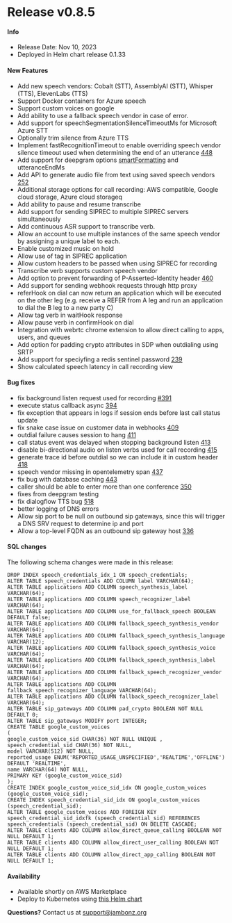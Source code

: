 # Release v0.8.5
#### Info
- Release Date: Nov 10, 2023
- Deployed in Helm chart release 0.1.33

#### New Features
- Add new speech vendors: Cobalt (STT), AssemblyAI (STT), Whisper (TTS), ElevenLabs (TTS)
- Support Docker containers for Azure speech
- Support custom voices on google
- Add ability to use a fallback speech vendor in case of error.
- Add support for speechSegmentationSilenceTimeoutMs for Microsoft Azure STT
- Optionally trim silence from Azure TTS
- Implement fastRecognitionTimeout to enable overriding speech vendor silence timeout used when determining the end of an utterance [448](https://github.com/jambonz/jambonz-feature-server/issues/448)
- Add support for deepgram options [smartFormatting](https://developers.deepgram.com/docs/smart-format) and utteranceEndMs
- Add API to generate audio file from text using saved speech vendors [252](https://github.com/jambonz/jambonz-api-server/pull/252)
- Additional storage options for call recording: AWS compatible, Google cloud storage, Azure cloud storageq
- Add ability to pause and resume transcribe
- Add support for sending SIPREC to multiple SIPREC servers simultaneously
- Add continuous ASR support to transcribe verb.
- Allow an account to use multiple instances of the same speech vendor by assigning a unique label to each.
- Enable customized music on hold
- Allow use of tag in SIPREC application
- Allow custom headers to be passed when using SIPREC for recording
- Transcribe verb supports custom speech vendor
- Add option to prevent forwarding of P-Asserted-Identity header [460](https://github.com/jambonz/jambonz-feature-server/pull/460)
- Add support for sending webhook requests through http proxy
- referHook on dial can now return an application which will be executed on the other leg (e.g. receive a REFER from A leg and run an application to dial the B leg to a new party C)
- Allow tag verb in waitHook response
- Allow pause verb in confirmHook on dial
- Integration with webrtc chrome extension to allow direct calling to apps, users, and queues
- Add option for padding crypto attributes in SDP when outdialing using SRTP
- Add support for speciyfing a redis sentinel password [239](https://github.com/jambonz/jambonz-api-server/pull/239)
- Show calculated speech latency in call recording view

#### Bug fixes
- fix background listen request used for recording [#391](https://github.com/jambonz/jambonz-feature-server/pull/391)
- execute status callback async [394](https://github.com/jambonz/jambonz-feature-server/pull/394)
- fix exception that appears in logs if session ends before last call status update
- fix snake case issue on customer data in webhooks [409](https://github.com/jambonz/jambonz-feature-server/pull/409)
- outdial failure causes session to hang [411](https://github.com/jambonz/jambonz-feature-server/pull/411)
- call status event was delayed when stopping background listen [413](https://github.com/jambonz/jambonz-feature-server/pull/413)
- disable bi-directional audio on listen verbs used for call recording [415](https://github.com/jambonz/jambonz-feature-server/pull/415)
- generate trace id before outdial so we can include it in custom header [418](https://github.com/jambonz/jambonz-feature-server/pull/418)
- speech vendor missing in opentelemetry span [437](https://github.com/jambonz/jambonz-feature-server/pull/437)
- fix bug with database caching [443](https://github.com/jambonz/jambonz-feature-server/pull/443)
- caller should be able to enter more than one conference [350](https://github.com/jambonz/jambonz-feature-server/pull/350)
- fixes from deepgram testing
- fix dialogflow TTS bug [518](https://github.com/jambonz/jambonz-feature-server/pull/518)
- better logging of DNS errors 
- Allow sip port to be null on outbound sip gateways, since this will trigger a DNS SRV request to determine ip and port
- Allow a top-level FQDN as an outbound sip gateway host [336](https://github.com/jambonz/jambonz-webapp/pull/336)

#### SQL changes

The following schema changes were made in this release:
```
DROP INDEX speech_credentials_idx_1 ON speech_credentials;
ALTER TABLE speech_credentials ADD COLUMN label VARCHAR(64);
ALTER TABLE applications ADD COLUMN speech_synthesis_label VARCHAR(64);
ALTER TABLE applications ADD COLUMN speech_recognizer_label VARCHAR(64);
ALTER TABLE applications ADD COLUMN use_for_fallback_speech BOOLEAN DEFAULT false;
ALTER TABLE applications ADD COLUMN fallback_speech_synthesis_vendor VARCHAR(64);
ALTER TABLE applications ADD COLUMN fallback_speech_synthesis_language VARCHAR(12);
ALTER TABLE applications ADD COLUMN fallback_speech_synthesis_voice VARCHAR(64);
ALTER TABLE applications ADD COLUMN fallback_speech_synthesis_label VARCHAR(64);
ALTER TABLE applications ADD COLUMN fallback_speech_recognizer_vendor VARCHAR(64);
ALTER TABLE applications ADD COLUMN fallback_speech_recognizer_language VARCHAR(64);
ALTER TABLE applications ADD COLUMN fallback_speech_recognizer_label VARCHAR(64);
ALTER TABLE sip_gateways ADD COLUMN pad_crypto BOOLEAN NOT NULL DEFAULT 0;
ALTER TABLE sip_gateways MODIFY port INTEGER;
CREATE TABLE google_custom_voices
(
google_custom_voice_sid CHAR(36) NOT NULL UNIQUE ,
speech_credential_sid CHAR(36) NOT NULL,
model VARCHAR(512) NOT NULL,
reported_usage ENUM('REPORTED_USAGE_UNSPECIFIED','REALTIME','OFFLINE') DEFAULT 'REALTIME',
name VARCHAR(64) NOT NULL,
PRIMARY KEY (google_custom_voice_sid)
);
CREATE INDEX google_custom_voice_sid_idx ON google_custom_voices (google_custom_voice_sid);
CREATE INDEX speech_credential_sid_idx ON google_custom_voices (speech_credential_sid);
ALTER TABLE google_custom_voices ADD FOREIGN KEY speech_credential_sid_idxfk (speech_credential_sid) REFERENCES speech_credentials (speech_credential_sid) ON DELETE CASCADE;
ALTER TABLE clients ADD COLUMN allow_direct_queue_calling BOOLEAN NOT NULL DEFAULT 1;
ALTER TABLE clients ADD COLUMN allow_direct_user_calling BOOLEAN NOT NULL DEFAULT 1;
ALTER TABLE clients ADD COLUMN allow_direct_app_calling BOOLEAN NOT NULL DEFAULT 1;
```

#### Availability
- Available shortly on AWS Marketplace
- Deploy to Kubernetes using [this Helm chart](https://github.com/jambonz/helm-charts)

**Questions?** Contact us at <a href="mailto:support@jambonz.org">support@jambonz.org</a>